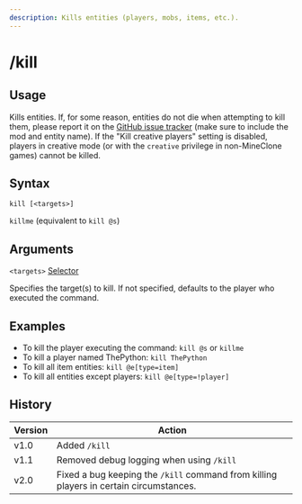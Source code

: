 ```yaml
---
description: Kills entities (players, mobs, items, etc.).
---
```


# /kill

## Usage

Kills entities. If, for some reason, entities do not die when attempting to kill them, please report it on the [GitHub issue tracker](https://github.com/ThePython10110/better\_command\_blocks/issues) (make sure to include the mod and entity name). If the "Kill creative players" setting is disabled, players in creative mode (or with the `creative` privilege in non-MineClone games) cannot be killed.

## Syntax

`kill [<targets>]`

`killme` (equivalent to `kill @s`)

## Arguments

`<targets>` [Selector](../target-selectors.md)

Specifies the target(s) to kill. If not specified, defaults to the player who executed the command.

## Examples

* To kill the player executing the command: `kill @s` or `killme`
* To kill a player named ThePython: `kill ThePython`
* To kill all item entities: `kill @e[type=item]`
* To kill all entities except players: `kill @e[type=!player]`

## History

| Version | Action                                                                                 |
| ------- | -------------------------------------------------------------------------------------- |
| v1.0    | Added `/kill`                                                                          |
| v1.1    | Removed debug logging when using `/kill`                                               |
| v2.0    | Fixed a bug keeping the `/kill` command from killing players in certain circumstances. |
